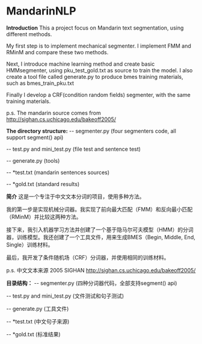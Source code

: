# MandarinNLP
**Introduction**
This a project focus on Mandarin text segmentation, using different methods.

My first step is to implement mechanical segmenter. I implement FMM and RMinM and compare these two methods.

Next, I introduce machine learning method and create basic HMMsegmenter, using pku_test_gold.txt as source to train the
model. I also create a tool file called generate.py to produce bmes training materials, such as bmes_train_pku.txt

Finally I develop a CRF(condition random fields) segmenter, with the same training materials.

p.s. The mandarin source comes from http://sighan.cs.uchicago.edu/bakeoff2005/

**The directory structure:**
-- segmenter.py (four segmenters code, all support segment() api)

-- test.py and mini_test.py (file test and sentence test)

-- generate.py (tools)

-- *test.txt (mandarin sentences sources)

-- *gold.txt (standard results)

**简介**
这是一个专注于中文文本分词的项目，使用多种方法。

我的第一步是实现机械分词器。我实现了前向最大匹配（FMM）和反向最小匹配（RMinM）并比较这两种方法。

接下来，我引入机器学习方法并创建了一个基于隐马尔可夫模型（HMM）的分词器，训练模型。我还创建了一个工具文件，用来生成BMES（Begin, Middle, End, Single）训练材料。

最后，我开发了条件随机场（CRF）分词器，并使用相同的训练材料。

p.s. 中文文本来源 2005 SIGHAN http://sighan.cs.uchicago.edu/bakeoff2005/

**目录结构：**
-- segmenter.py (四种分词器代码，全部支持segment() api)

-- test.py and mini_test.py (文件测试和句子测试)

-- generate.py (工具文件)

-- *test.txt (中文句子来源)

-- *gold.txt (标准结果)